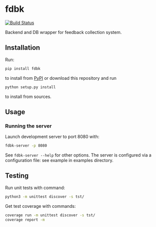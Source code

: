 # fdbk

[![Build Status](https://travis-ci.org/kangasta/fdbk.svg?branch=master)](https://travis-ci.org/kangasta/fdbk)

Backend and DB wrapper for feedback collection system.

## Installation

Run:

```bash
pip install fdbk
```
to install from [PyPI](https://pypi.org/project/fdbk/) or download this repository and run

```bash
python setup.py install
```

to install from sources.

## Usage

### Running the server

Launch development server to port 8080 with:

```bash
fdbk-server -p 8080
```

See `fdbk-server --help` for other options. The server is configured via a configuration file: see example in examples directory.

## Testing

Run unit tests with command:

```bash
python3 -m unittest discover -s tst/
```

Get test coverage with commands:

```bash
coverage run -m unittest discover -s tst/
coverage report -m
```
